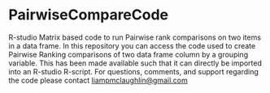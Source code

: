 # PairwiseCompareCode
R-studio Matrix based code to run Pairwise rank comparisons on two items in a data frame. In this repository you can access the code used to create Pairwise Ranking comparisons of two data frame column by a grouping variable. This has been made available such that it can directly be imported into an R-studio R-script.
For questions, comments, and support regarding the code please contact liampmclaughlin@gmail.com
